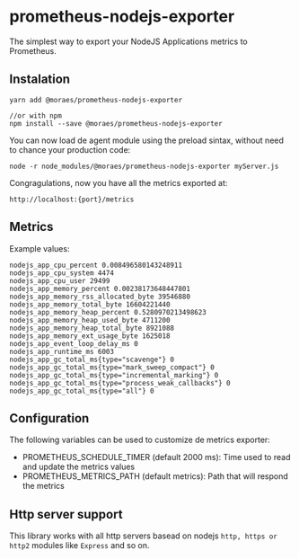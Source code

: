 # prometheus-nodejs-exporter

The simplest way to export your NodeJS Applications metrics to Prometheus.

## Instalation

```
yarn add @moraes/prometheus-nodejs-exporter

//or with npm
npm install --save @moraes/prometheus-nodejs-exporter
```

You can now load de agent module using the preload sintax, without need to chance your production code:

```
node -r node_modules/@moraes/prometheus-nodejs-exporter myServer.js
```

Congragulations, now you have all the metrics exported at:

`http://localhost:{port}/metrics`

## Metrics

Example values:

```
nodejs_app_cpu_percent 0.008496580143248911
nodejs_app_cpu_system 4474
nodejs_app_cpu_user 29499
nodejs_app_memory_percent 0.00238173648447801
nodejs_app_memory_rss_allocated_byte 39546880
nodejs_app_memory_total_byte 16604221440
nodejs_app_memory_heap_percent 0.5280970213498623
nodejs_app_memory_heap_used_byte 4711200
nodejs_app_memory_heap_total_byte 8921088
nodejs_app_memory_ext_usage_byte 1625018
nodejs_app_event_loop_delay_ms 0
nodejs_app_runtime_ms 6003
nodejs_app_gc_total_ms{type="scavenge"} 0
nodejs_app_gc_total_ms{type="mark_sweep_compact"} 0
nodejs_app_gc_total_ms{type="incremental_marking"} 0
nodejs_app_gc_total_ms{type="process_weak_callbacks"} 0
nodejs_app_gc_total_ms{type="all"} 0
```

## Configuration

The following variables can be used to customize de metrics exporter:

-   PROMETHEUS_SCHEDULE_TIMER (default 2000 ms): Time used to read and update the metrics values
-   PROMETHEUS_METRICS_PATH (default metrics): Path that will respond the metrics

## Http server support

This library works with all http servers basead on nodejs `http, https or http2` modules like `Express` and so on.
